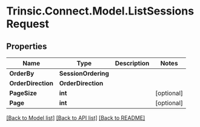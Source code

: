 # Trinsic.Connect.Model.ListSessionsRequest

## Properties

Name | Type | Description | Notes
------------ | ------------- | ------------- | -------------
**OrderBy** | **SessionOrdering** |  |
**OrderDirection** | **OrderDirection** |  |
**PageSize** | **int** |  | [optional]
**Page** | **int** |  | [optional]

[[Back to Model list]](../src/Trinsic.Connect/README.md#documentation-for-models) [[Back to API list]](../src/Trinsic.Connect/README.md#documentation-for-api-endpoints) [[Back to README]](../src/Trinsic.Connect/README.md)

